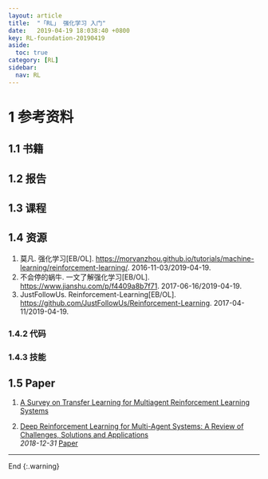 ```yaml
---
layout: article
title:  "「RL」 强化学习 入门"
date:   2019-04-19 18:038:40 +0800
key: RL-foundation-20190419
aside:
  toc: true
category: [RL]
sidebar:
  nav: RL
---
```



<!--more-->


# 1 参考资料
## 1.1 书籍


## 1.2 报告

## 1.3 课程

## 1.4 资源
1. 莫凡. 强化学习[EB/OL]. <https://morvanzhou.github.io/tutorials/machine-learning/reinforcement-learning/>. 2016-11-03/2019-04-19.    
1. 不会停的蜗牛. 一文了解强化学习[EB/OL]. <https://www.jianshu.com/p/f4409a8b7f71>. 2017-06-16/2019-04-19.     
1. JustFollowUs. Reinforcement-Learning[EB/OL]. <https://github.com/JustFollowUs/Reinforcement-Learning>. 2017-04-11/2019-04-19.     

### 1.4.2 代码

### 1.4.3 技能

## 1.5 Paper
1. [A Survey on Transfer Learning for Multiagent Reinforcement Learning Systems](https://www.jair.org/index.php/jair/article/view/11396/26482)    

1. [Deep Reinforcement Learning for Multi-Agent Systems: A Review of Challenges, Solutions and Applications](http://cn.arxiv.org/abs/1812.11794)   
*2018-12-31* [Paper](https://arxiv.org/abs/1812.11794)

-------------------  
End
{:.warning}  
